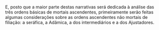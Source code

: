 ﻿E, posto que a maior parte destas narrativas será dedicada à análise das três ordens básicas de mortais ascendentes, primeiramente serão feitas algumas considerações sobre as ordens ascendentes não mortais de filiação: a seráfica, a Adâmica, a dos intermediários e a dos Ajustadores.